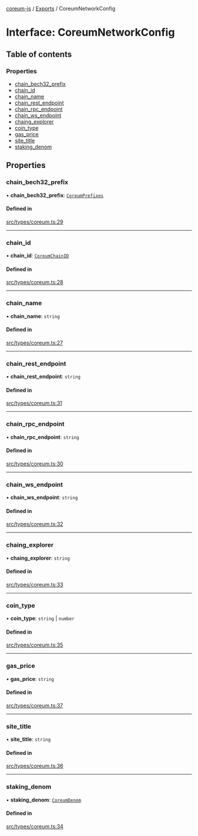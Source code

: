 [coreum-js](../README.md) / [Exports](../modules.md) / CoreumNetworkConfig

# Interface: CoreumNetworkConfig

## Table of contents

### Properties

- [chain\_bech32\_prefix](CoreumNetworkConfig.md#chain_bech32_prefix)
- [chain\_id](CoreumNetworkConfig.md#chain_id)
- [chain\_name](CoreumNetworkConfig.md#chain_name)
- [chain\_rest\_endpoint](CoreumNetworkConfig.md#chain_rest_endpoint)
- [chain\_rpc\_endpoint](CoreumNetworkConfig.md#chain_rpc_endpoint)
- [chain\_ws\_endpoint](CoreumNetworkConfig.md#chain_ws_endpoint)
- [chaing\_explorer](CoreumNetworkConfig.md#chaing_explorer)
- [coin\_type](CoreumNetworkConfig.md#coin_type)
- [gas\_price](CoreumNetworkConfig.md#gas_price)
- [site\_title](CoreumNetworkConfig.md#site_title)
- [staking\_denom](CoreumNetworkConfig.md#staking_denom)

## Properties

### chain\_bech32\_prefix

• **chain\_bech32\_prefix**: [`CoreumPrefixes`](../enums/CoreumPrefixes.md)

#### Defined in

[src/types/coreum.ts:29](https://github.com/CooperFoundation/coreum-js/blob/54a22f0/src/types/coreum.ts#L29)

___

### chain\_id

• **chain\_id**: [`CoreumChainID`](../enums/CoreumChainID.md)

#### Defined in

[src/types/coreum.ts:28](https://github.com/CooperFoundation/coreum-js/blob/54a22f0/src/types/coreum.ts#L28)

___

### chain\_name

• **chain\_name**: `string`

#### Defined in

[src/types/coreum.ts:27](https://github.com/CooperFoundation/coreum-js/blob/54a22f0/src/types/coreum.ts#L27)

___

### chain\_rest\_endpoint

• **chain\_rest\_endpoint**: `string`

#### Defined in

[src/types/coreum.ts:31](https://github.com/CooperFoundation/coreum-js/blob/54a22f0/src/types/coreum.ts#L31)

___

### chain\_rpc\_endpoint

• **chain\_rpc\_endpoint**: `string`

#### Defined in

[src/types/coreum.ts:30](https://github.com/CooperFoundation/coreum-js/blob/54a22f0/src/types/coreum.ts#L30)

___

### chain\_ws\_endpoint

• **chain\_ws\_endpoint**: `string`

#### Defined in

[src/types/coreum.ts:32](https://github.com/CooperFoundation/coreum-js/blob/54a22f0/src/types/coreum.ts#L32)

___

### chaing\_explorer

• **chaing\_explorer**: `string`

#### Defined in

[src/types/coreum.ts:33](https://github.com/CooperFoundation/coreum-js/blob/54a22f0/src/types/coreum.ts#L33)

___

### coin\_type

• **coin\_type**: `string` \| `number`

#### Defined in

[src/types/coreum.ts:35](https://github.com/CooperFoundation/coreum-js/blob/54a22f0/src/types/coreum.ts#L35)

___

### gas\_price

• **gas\_price**: `string`

#### Defined in

[src/types/coreum.ts:37](https://github.com/CooperFoundation/coreum-js/blob/54a22f0/src/types/coreum.ts#L37)

___

### site\_title

• **site\_title**: `string`

#### Defined in

[src/types/coreum.ts:36](https://github.com/CooperFoundation/coreum-js/blob/54a22f0/src/types/coreum.ts#L36)

___

### staking\_denom

• **staking\_denom**: [`CoreumDenom`](../enums/CoreumDenom.md)

#### Defined in

[src/types/coreum.ts:34](https://github.com/CooperFoundation/coreum-js/blob/54a22f0/src/types/coreum.ts#L34)
